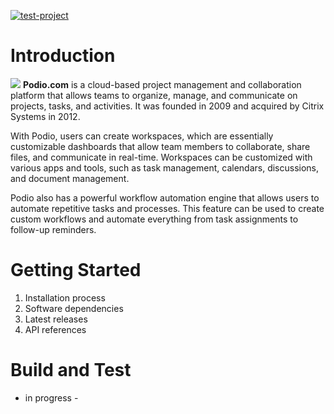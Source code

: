 [![test-project](https://github.com/Richardson94/API-UI_TestAutomation_Podio.com/actions/workflows/build.yaml/badge.svg)](https://github.com/Richardson94/API-UI_TestAutomation_Podio.com/actions/workflows/build.yaml)

# Introduction

<img src="https://es.brazilianexperience.com/wp-content/uploads/2019/11/Podio-logo.png">
<strong>Podio.com</strong> is a cloud-based project management and collaboration platform that allows teams to organize, manage, and communicate on projects, tasks, and activities. It was founded in 2009 and acquired by Citrix Systems in 2012.

With Podio, users can create workspaces, which are essentially customizable dashboards that allow team members to collaborate, share files, and communicate in real-time. Workspaces can be customized with various apps and tools, such as task management, calendars, discussions, and document management.

Podio also has a powerful workflow automation engine that allows users to automate repetitive tasks and processes. This feature can be used to create custom workflows and automate everything from task assignments to follow-up reminders.

# Getting Started

1. Installation process
2. Software dependencies
3. Latest releases
4. API references

# Build and Test

- in progress -
